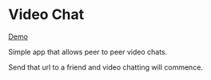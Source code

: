 # Video Chat

[Demo](https://video.vokt.ru/room/1)

Simple app that allows peer to peer video chats.


Send that url to a friend and video chatting will commence.
